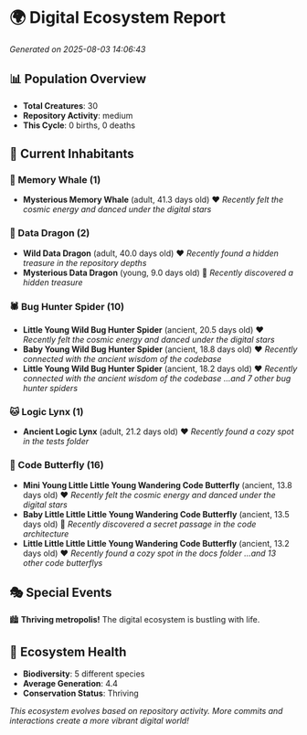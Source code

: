 # 🌍 Digital Ecosystem Report
*Generated on 2025-08-03 14:06:43*

## 📊 Population Overview
- **Total Creatures**: 30
- **Repository Activity**: medium
- **This Cycle**: 0 births, 0 deaths

## 👥 Current Inhabitants

### 🐋 Memory Whale (1)
- **Mysterious Memory Whale** (adult, 41.3 days old) ❤️
  *Recently felt the cosmic energy and danced under the digital stars*

### 🐉 Data Dragon (2)
- **Wild Data Dragon** (adult, 40.0 days old) ❤️
  *Recently found a hidden treasure in the repository depths*
- **Mysterious Data Dragon** (young, 9.0 days old) 💚
  *Recently discovered a hidden treasure*

### 🕷️ Bug Hunter Spider (10)
- **Little Young Wild Bug Hunter Spider** (ancient, 20.5 days old) ❤️
  *Recently felt the cosmic energy and danced under the digital stars*
- **Baby Young Wild Bug Hunter Spider** (ancient, 18.8 days old) ❤️
  *Recently connected with the ancient wisdom of the codebase*
- **Little Young Wild Bug Hunter Spider** (ancient, 18.2 days old) ❤️
  *Recently connected with the ancient wisdom of the codebase*
  *...and 7 other bug hunter spiders*

### 🐱 Logic Lynx (1)
- **Ancient Logic Lynx** (adult, 21.2 days old) ❤️
  *Recently found a cozy spot in the tests folder*

### 🦋 Code Butterfly (16)
- **Mini Young Little Little Young Wandering Code Butterfly** (ancient, 13.8 days old) ❤️
  *Recently felt the cosmic energy and danced under the digital stars*
- **Baby Little Little Little Young Wandering Code Butterfly** (ancient, 13.5 days old) 💛
  *Recently discovered a secret passage in the code architecture*
- **Little Little Little Little Young Wandering Code Butterfly** (ancient, 13.2 days old) ❤️
  *Recently found a cozy spot in the docs folder*
  *...and 13 other code butterflys*

## 🎭 Special Events

🏙️ **Thriving metropolis!** The digital ecosystem is bustling with life.

## 🔬 Ecosystem Health
- **Biodiversity**: 5 different species
- **Average Generation**: 4.4
- **Conservation Status**: Thriving

*This ecosystem evolves based on repository activity. More commits and interactions create a more vibrant digital world!*